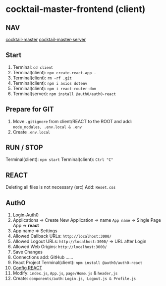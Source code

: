 # cocktail-master-frontend (client)

## NAV

[cocktail-master](https://github.com/VMO2020/cocktail-master)
[cocktail-master-server](https://github.com/VMO2020/cocktail-master/blob/main/server/BACKEND.md)

## Start

1. Terminal: `cd client`
2. Terminal(client): `npx create-react-app .`
3. Terminal(client): `rm -rf .git`
4. Terminal(client): `npm i axios dotenv`
5. Terminal(client): `npm i react-router-dom`
6. Terminal(server): `npm install @auth0/auth0-react`

## Prepare for GIT

1. Move `.gitignore` from client/REACT to the ROOT and add: `node_modules, .env.local & .env`
2. Create `.env.local`

## RUN / STOP

Terminal(client): `npm start`
Terminal(client): `Ctrl "C"`

## REACT

Deleting all files is not necessary (src)
Add: `Reset.css`

## Auth0

1. [Login-Auth0](https://auth0.com/)
2. Applications => Create New Application => name `App name` => Single Page App => **react**
3. App name => Settings
4. Allowed Callback URLs: `http://localhost:3000/`
5. Allowed Logout URLs: `http://localhost:3000/` => URL after Login
6. Allowed Web Origins: `http://localhost:3000/`
7. Save Changes  
8. Connections add: GitHub ......
9. React Project Terminal(client): `npm install @auth0/auth0-react`
10. [Config REACT](https://auth0.com/docs/quickstart/spa/react/interactive)
11. Modify: `index.js`, `App.js`, `page/Home.js` & `header,js`
12. Create: `components/auth`: `Login.js, Logout.js & Profile.js`
